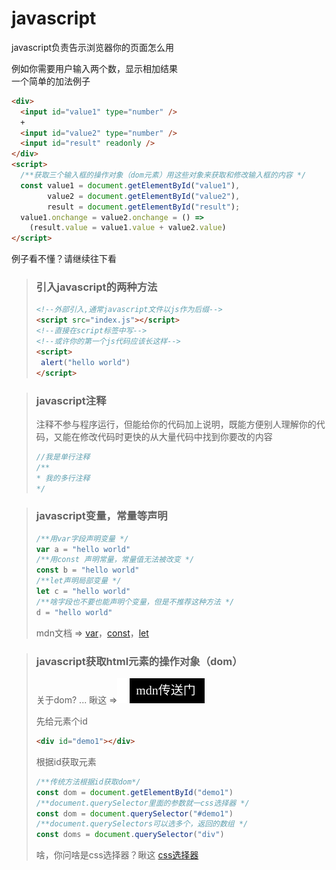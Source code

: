 # javascript

javascript负责告示浏览器你的页面怎么用

例如你需要用户输入两个数，显示相加结果  
一个简单的加法例子
```html
<div>
  <input id="value1" type="number" />
  +
  <input id="value2" type="number" />
  <input id="result" readonly />
</div>
<script>
  /**获取三个输入框的操作对象（dom元素）用这些对象来获取和修改输入框的内容 */
  const value1 = document.getElementById("value1"),
        value2 = document.getElementById("value2"),
        result = document.getElementById("result");
  value1.onchange = value2.onchange = () =>
    (result.value = value1.value + value2.value)
</script>
```
例子看不懂？请继续往下看
>### 引入javascript的两种方法
>```html
><!--外部引入,通常javascript文件以js作为后缀-->
><script src="index.js"></script>
><!--直接在script标签中写-->
><!--或许你的第一个js代码应该长这样-->
><script>
>  alert("hello world")
></script>
>```

>### javascript注释  
>注释不参与程序运行，但能给你的代码加上说明，既能方便别人理解你的代码，又能在修改代码时更快的从大量代码中找到你要改的内容
>```javascript
>//我是单行注释
>/** 
> * 我的多行注释
> */
>```

>### javascript变量，常量等声明
>```javascript
>/**用var字段声明变量 */
>var a = "hello world"
>/**用const 声明常量，常量值无法被改变 */
>const b = "hello world"
>/**let声明局部变量 */
>let c = "hello world"
>/**啥字段也不要也能声明个变量，但是不推荐这种方法 */
> d = "hello world"
>```
>mdn文档 => [var](https://developer.mozilla.org/zh-CN/docs/Web/JavaScript/Reference/Statements/var)，[const](https://developer.mozilla.org/zh-CN/docs/Web/JavaScript/Reference/Statements/const)，[let](https://developer.mozilla.org/zh-CN/docs/Web/JavaScript/Reference/Statements/let)

>### javascript获取html元素的操作对象（dom） 
>关于dom? ... 瞅这 =>[![mdn%E4%BC%A0%E9%80%81%E9%97%A8](../../icon/mdn传送门.svg)](https://developer.mozilla.org/zh-CN/docs/Glossary/DOM)  
>
>先给元素个id
>```html
><div id="demo1"></div>
>```
>根据id获取元素
>```javascript
>/**传统方法根据id获取dom*/
>const dom = document.getElementById("demo1")
>/**document.querySelector里面的参数就一css选择器 */
>const dom = document.querySelector("#demo1")
>/**document.querySelectors可以选多个，返回的数组 */
>const doms = document.querySelector("div")
>```
>啥，你问啥是css选择器？瞅这 [css选择器](../css/css%E9%80%89%E6%8B%A9%E5%99%A8.md)
>